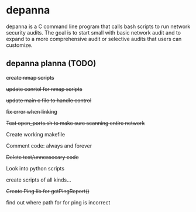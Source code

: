 # depanna
depanna is a C command line program that calls bash scripts to run network security audits. The goal is to start small with basic network audit and to expand to a more comprehensive audit or selective audits that users can customize.


## depanna planna (TODO)
~~create nmap scripts~~

~~update conrtol for nmap scripts~~

~~update main c file to handle control~~

~~fix error when linking~~

~~Test open_ports.sh to make sure scanning entire network~~

Create working makefile

Comment code: always and forever

~~Delete test/unnessecary code~~

Look into python scripts

create scripts of all kinds...

~~Create Ping lib for getPingReport()~~

find out where path for for ping is incorrect
